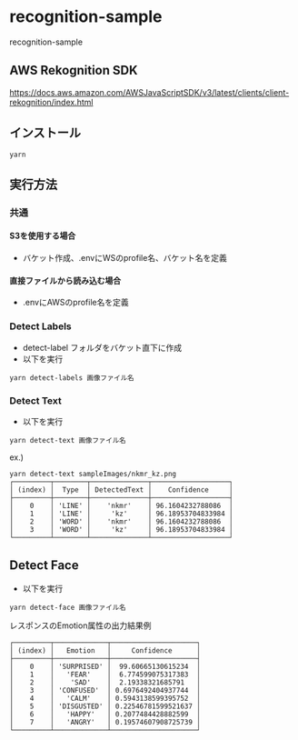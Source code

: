# recognition-sample
recognition-sample

## AWS Rekognition SDK
https://docs.aws.amazon.com/AWSJavaScriptSDK/v3/latest/clients/client-rekognition/index.html

## インストール
```
yarn
```

## 実行方法
### 共通
#### S3を使用する場合
- バケット作成、.envにWSのprofile名、バケット名を定義

#### 直接ファイルから読み込む場合
- .envにAWSのprofile名を定義

### Detect Labels
- detect-label フォルダをバケット直下に作成
- 以下を実行
```
yarn detect-labels 画像ファイル名
```

### Detect Text
- 以下を実行
```
yarn detect-text 画像ファイル名
```

ex.)
```
yarn detect-text sampleImages/nkmr_kz.png
┌─────────┬────────┬──────────────┬───────────────────┐
│ (index) │  Type  │ DetectedText │    Confidence     │
├─────────┼────────┼──────────────┼───────────────────┤
│    0    │ 'LINE' │    'nkmr'    │ 96.1604232788086  │
│    1    │ 'LINE' │     'kz'     │ 96.18953704833984 │
│    2    │ 'WORD' │    'nkmr'    │ 96.1604232788086  │
│    3    │ 'WORD' │     'kz'     │ 96.18953704833984 │
└─────────┴────────┴──────────────┴───────────────────┘
```

## Detect Face
- 以下を実行
```
yarn detect-face 画像ファイル名
```

レスポンスのEmotion属性の出力結果例
```
┌─────────┬─────────────┬─────────────────────┐
│ (index) │   Emotion   │     Confidence      │
├─────────┼─────────────┼─────────────────────┤
│    0    │ 'SURPRISED' │  99.60665130615234  │
│    1    │   'FEAR'    │  6.774599075317383  │
│    2    │    'SAD'    │  2.19338321685791   │
│    3    │ 'CONFUSED'  │ 0.6976492404937744  │
│    4    │   'CALM'    │ 0.5943138599395752  │
│    5    │ 'DISGUSTED' │ 0.22546781599521637 │
│    6    │   'HAPPY'   │ 0.2077484428882599  │
│    7    │   'ANGRY'   │ 0.19574607908725739 │
└─────────┴─────────────┴─────────────────────┘
```